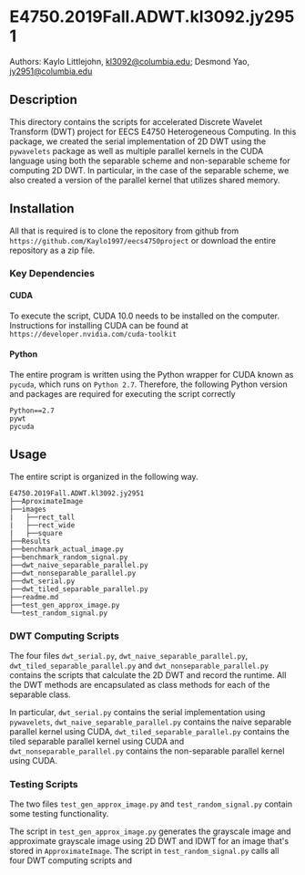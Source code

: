 # E4750.2019Fall.ADWT.kl3092.jy2951
Authors: 
Kaylo Littlejohn, kl3092@columbia.edu;
Desmond Yao, jy2951@columbia.edu

## Description
This directory contains the scripts for accelerated Discrete Wavelet Transform (DWT)  project for EECS E4750 
Heterogeneous Computing. In this package, we created the serial implementation of 2D DWT using the `pywavelets` package 
as well as multiple parallel  kernels in the CUDA language using both the separable scheme and non-separable scheme for 
computing 2D DWT. In  particular, in the case of the separable scheme, we also created a version of the parallel
kernel that utilizes shared memory. 

## Installation
All that is required is to clone the repository from github from  `https://github.com/Kaylo1997/eecs4750project` or 
download the entire repository as a zip file. 

### Key Dependencies
#### CUDA
To execute the script, CUDA 10.0 needs to be installed on the computer. Instructions for installing CUDA can be found at 
`https://developer.nvidia.com/cuda-toolkit`

#### Python
The entire program is written using the Python wrapper for CUDA known as `pycuda`, which runs on `Python 2.7`. Therefore,
the following Python version and packages are required for executing the script correctly
```
Python==2.7
pywt
pycuda
```

## Usage
The entire script is organized in the following way.
```
E4750.2019Fall.ADWT.kl3092.jy2951
├──AproximateImage
├──images
|   ├──rect_tall
|   ├──rect_wide
|   ├──square
├──Results
├──benchmark_actual_image.py
├──benchmark_random_signal.py
├──dwt_naive_separable_parallel.py
├──dwt_nonseparable_parallel.py
├──dwt_serial.py
├──dwt_tiled_separable_parallel.py
├──readme.md
├──test_gen_approx_image.py
└──test_random_signal.py
```

### DWT Computing Scripts
The four files `dwt_serial.py`, `dwt_naive_separable_parallel.py`, `dwt_tiled_separable_parallel.py` and 
`dwt_nonseparable_parallel.py` contains the scripts that calculate the 2D DWT and record the runtime. All the DWT methods
are encapsulated as class methods for each of the separable class. 

In particular,
`dwt_serial.py` contains the serial implementation using `pywavelets`, `dwt_naive_separable_parallel.py` contains the
naive separable parallel kernel using CUDA, `dwt_tiled_separable_parallel.py` contains the tiled separable parallel 
kernel using CUDA and `dwt_nonseparable_parallel.py` contains the non-separable parallel kernel using CUDA.

### Testing Scripts
The two files `test_gen_approx_image.py` and `test_random_signal.py` contain some testing functionality. 

The script in `test_gen_approx_image.py` generates the grayscale image and approximate grayscale image using 2D DWT and
IDWT for an image that's stored in `ApproximateImage`. The script in `test_random_signal.py` calls all four DWT
computing scripts and 